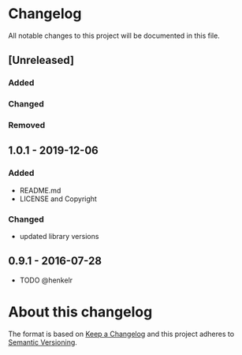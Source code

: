 
# Changelog
All notable changes to this project will be documented in this file.




## [Unreleased]

### Added

### Changed

### Removed






## 1.0.1 - 2019-12-06

### Added
- README.md
- LICENSE and Copyright

### Changed
- updated library versions


## 0.9.1 - 2016-07-28
- TODO @henkelr



# About this changelog

The format is based on [Keep a Changelog](http://keepachangelog.com/en/1.0.0/)
and this project adheres to [Semantic Versioning](http://semver.org/spec/v2.0.0.html).


